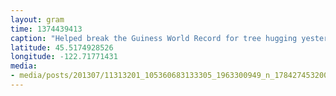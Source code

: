 ```yaml
---
layout: gram
time: 1374439413
caption: "Helped break the Guiness World Record for tree hugging yesterday. That's why I love this place!"
latitude: 45.5174928526
longitude: -122.71771431
media:
- media/posts/201307/11313201_105360683133305_1963300949_n_17842745320000351.jpg
---
```

